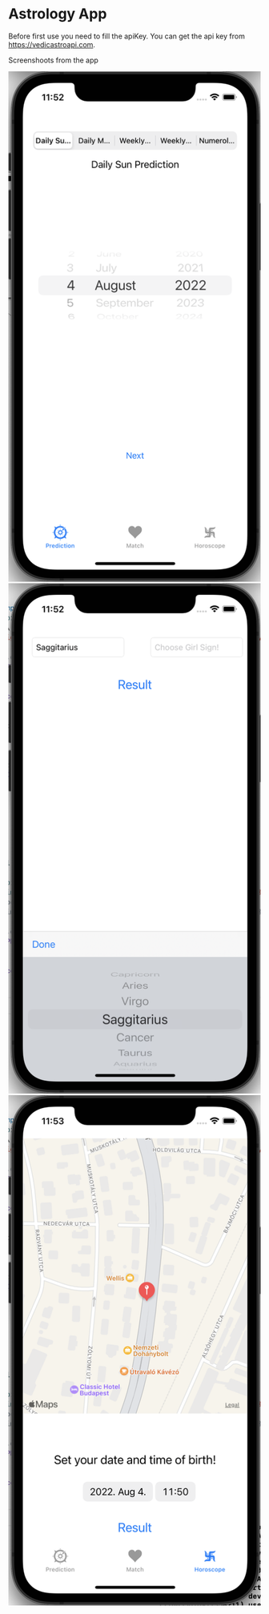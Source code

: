 #  Astrology App

Before first use you need to fill the apiKey. You can get the api key from https://vedicastroapi.com. 

Screenshoots from the app

![Alt text](Screenshots/Main-1.png?raw=true "Optional Title")
![Alt text](Screenshots/Main-2.png?raw=true "Optional Title")
![Alt text](Screenshots/Main-3.png?raw=true "Optional Title")

